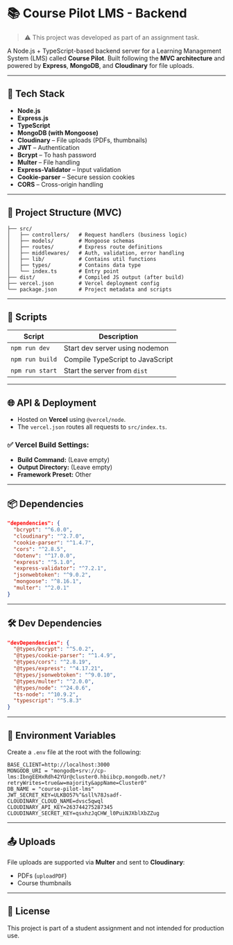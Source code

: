 
# 📚 Course Pilot LMS - Backend

> ⚠️ This project was developed as part of an assignment task.

A Node.js + TypeScript-based backend server for a Learning Management System (LMS) called **Course Pilot**. Built following the **MVC architecture** and powered by **Express**, **MongoDB**, and **Cloudinary** for file uploads.

---

## 🚀 Tech Stack

- **Node.js**
- **Express.js**
- **TypeScript**
- **MongoDB (with Mongoose)**
- **Cloudinary** – File uploads (PDFs, thumbnails)
- **JWT** – Authentication
- **Bcrypt** – To hash password
- **Multer** – File handling
- **Express-Validator** – Input validation
- **Cookie-parser** – Secure session cookies
- **CORS** – Cross-origin handling

---

## 📁 Project Structure (MVC)

```
├── src/
│   ├── controllers/   # Request handlers (business logic)
│   ├── models/        # Mongoose schemas
│   ├── routes/        # Express route definitions
│   ├── middlewares/   # Auth, validation, error handling
│   ├── lib/           # Contains util functions
│   ├── types/         # Contains data type
│   └── index.ts       # Entry point
├── dist/              # Compiled JS output (after build)
├── vercel.json        # Vercel deployment config
└── package.json       # Project metadata and scripts
```

---

## 🔧 Scripts

| Script             | Description                            |
|--------------------|----------------------------------------|
| `npm run dev`      | Start dev server using nodemon         |
| `npm run build`    | Compile TypeScript to JavaScript       |
| `npm run start`    | Start the server from `dist`           |

---

## 🌐 API & Deployment

- Hosted on **Vercel** using `@vercel/node`.
- The `vercel.json` routes all requests to `src/index.ts`.

### ✅ Vercel Build Settings:
- **Build Command:** (Leave empty)
- **Output Directory:** (Leave empty)
- **Framework Preset:** Other

---

## 📦 Dependencies

```json
"dependencies": {
  "bcrypt": "^6.0.0",
  "cloudinary": "^2.7.0",
  "cookie-parser": "^1.4.7",
  "cors": "^2.8.5",
  "dotenv": "^17.0.0",
  "express": "^5.1.0",
  "express-validator": "^7.2.1",
  "jsonwebtoken": "^9.0.2",
  "mongoose": "^8.16.1",
  "multer": "^2.0.1"
}
```

---

## 🛠 Dev Dependencies

```json
"devDependencies": {
  "@types/bcrypt": "^5.0.2",
  "@types/cookie-parser": "^1.4.9",
  "@types/cors": "^2.8.19",
  "@types/express": "^4.17.21",
  "@types/jsonwebtoken": "^9.0.10",
  "@types/multer": "^2.0.0",
  "@types/node": "^24.0.6",
  "ts-node": "^10.9.2",
  "typescript": "^5.8.3"
}
```

---

## 📁 Environment Variables

Create a `.env` file at the root with the following:

```
BASE_CLIENT=http://localhost:3000
MONGODB_URI = "mongodb+srv://cp-lms:IbngEEHxRdh42YUr@cluster0.hbiibcp.mongodb.net/?retryWrites=true&w=majority&appName=Cluster0"
DB_NAME = "course-pilot-lms"
JWT_SECRET_KEY=ULKBO57%^&sll%78Jsadf-
CLOUDINARY_CLOUD_NAME=dvsc5qwql
CLOUDINARY_API_KEY=263744275287345
CLOUDINARY_SECRET_KEY=qsxhzJqCHW_l0PuiNJXblXbZZug
```

---

## 📤 Uploads

File uploads are supported via **Multer** and sent to **Cloudinary**:

- PDFs (`uploadPDF`)
- Course thumbnails

---

## 📄 License

This project is part of a student assignment and not intended for production use.
